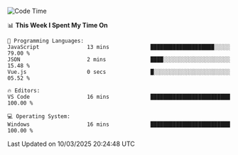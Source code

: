 
<!--START_SECTION:waka-->
![Code Time](http://img.shields.io/badge/Code%20Time-736%20hrs%203%20mins-blue)

📊 **This Week I Spent My Time On** 

```text
💬 Programming Languages: 
JavaScript               13 mins             ████████████████████░░░░░   79.00 % 
JSON                     2 mins              ████░░░░░░░░░░░░░░░░░░░░░   15.48 % 
Vue.js                   0 secs              █░░░░░░░░░░░░░░░░░░░░░░░░   05.52 % 

🔥 Editors: 
VS Code                  16 mins             █████████████████████████   100.00 % 

💻 Operating System: 
Windows                  16 mins             █████████████████████████   100.00 % 
```


 Last Updated on 10/03/2025 20:24:48 UTC
<!--END_SECTION:waka-->

